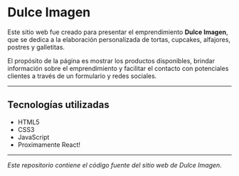 # Dulce Imagen

Este sitio web fue creado para presentar el emprendimiento **Dulce Imagen**, que se dedica a la elaboración personalizada de tortas, cupcakes, alfajores, postres y galletitas.

El propósito de la página es mostrar los productos disponibles, brindar información sobre el emprendimiento y facilitar el contacto con potenciales clientes a través de un formulario y redes sociales.

---

## Tecnologías utilizadas

- HTML5
- CSS3
- JavaScript
- Proximamente React!

---

_Este repositorio contiene el código fuente del sitio web de Dulce Imagen._
